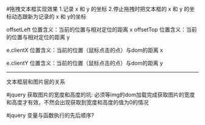 #拖拽文本框实现效果
1.记录 x 和 y 的坐标
2.停止拖拽时把文本框的 x 和  y 的坐标动态跟新为记录的 x 和 y的坐标

offsetLeft 位置含义：当前的位置与相对定位的距离 x
offsetTop  位置含义：当前的位置与相对定位的距离 y

e.clientX 位置含义：当前的位置（鼠标点击的点）与dom的距离 x

e.clientY 位置含义：当前的位置（鼠标点击的点）与dom的距离 y

-----------------------
文本框层和图片层的关系




#jquery 获取图片的宽度和高度的坑:
  必须等img的dom加载完成获取图片的宽度和高度才有效，不然会出现获取到宽度和高度的值为0的情况


#jquery 变量与函数执行的先后顺序?


